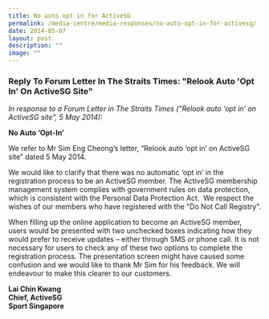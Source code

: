 ```yaml
---
title: No auto opt in for ActiveSG
permalink: /media-centre/media-responses/no-auto-opt-in-for-activesg/
date: 2014-05-07
layout: post
description: ""
image: ""
---
```

### **Reply To Forum Letter In The Straits Times: "Relook Auto 'Opt In' On ActiveSG Site"**
*In response to a Forum Letter in The Straits Times ("Relook auto ‘opt in’ on ActiveSG site", 5 May 2014):*

**No Auto ‘Opt-In’**

We refer to Mr Sim Eng Cheong’s letter, “Relook auto ‘opt in’ on ActiveSG site” dated 5 May 2014.  
  
We would like to clarify that there was no automatic ‘opt in’ in the registration process to be an ActiveSG member. The ActiveSG membership management system complies with government rules on data protection, which is consistent with the Personal Data Protection Act.  We respect the wishes of our members who have registered with the "Do Not Call Registry".  
  
When filling up the online application to become an ActiveSG member, users would be presented with two unchecked boxes indicating how they would prefer to receive updates – either through SMS or phone call. It is not necessary for users to check any of these two options to complete the registration process. The presentation screen might have caused some confusion and we would like to thank Mr Sim for his feedback. We will endeavour to make this clearer to our customers.

**Lai Chin Kwang  
Chief, ActiveSG  
Sport Singapore**